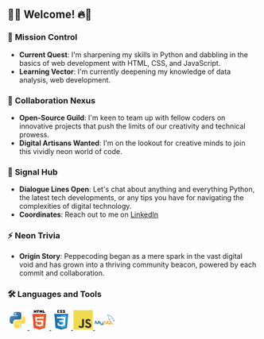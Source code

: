 ## 🌌🔥 Welcome! 🔥🌌

<!--
**Peppecoding/Peppecoding** is a ✨ _special_ ✨ repository because its `README.md` (this file) appears on your GitHub profile.
-->

### 🚀 **Mission Control**
- **Current Quest**: I'm sharpening my skills in Python and dabbling in the basics of web development with HTML, CSS, and JavaScript.
- **Learning Vector**: I'm currently deepening my knowledge of data analysis, web development.
  
### 🤝 **Collaboration Nexus**
- **Open-Source Guild**: I'm keen to team up with fellow coders on innovative projects that push the limits of our creativity and technical prowess.
- **Digital Artisans Wanted**: I'm on the lookout for creative minds to join this vividly neon world of code.

### 📡 **Signal Hub**
- **Dialogue Lines Open**: Let's chat about anything and everything Python, the latest tech developments, or any tips you have for navigating the complexities of digital technology.
- **Coordinates**: Reach out to me on [LinkedIn](https://www.linkedin.com/in/giuseppe-mendoza-noto-486715151/)

### ⚡ **Neon Trivia**
- **Origin Story**: Peppecoding began as a mere spark in the vast digital void and has grown into a thriving community beacon, powered by each commit and collaboration.

### 🛠 Languages and Tools

<p align="left">
  <!-- Python -->
  <a href="https://python.org/" target="_blank">
    <img src="https://raw.githubusercontent.com/devicons/devicon/master/icons/python/python-original.svg" alt="python" width="40" height="40"/>
  </a>
  <!-- HTML5 -->
  <a href="https://www.w3.org/html/" target="_blank">
    <img src="https://raw.githubusercontent.com/devicons/devicon/master/icons/html5/html5-original-wordmark.svg" alt="html5" width="40" height="40"/>
  </a>
  <!-- CSS3 -->
  <a href="https://www.w3schools.com/css/" target="_blank">
    <img src="https://raw.githubusercontent.com/devicons/devicon/master/icons/css3/css3-original-wordmark.svg" alt="css3" width="40" height="40"/>
  </a>
  <!-- JavaScript -->
  <a href="https://reactjs.org/" target="_blank">
    <img src="https://raw.githubusercontent.com/devicons/devicon/master/icons/javascript/javascript-original.svg" alt="javascript" width="40" height="40"/>
  </a>
  <!-- SQL -->
  <a href="https://www.mysql.com/" target="_blank">
    <img src="https://raw.githubusercontent.com/devicons/devicon/master/icons/mysql/mysql-original-wordmark.svg" alt="sql" width="40" height="40"/>
  </a>
